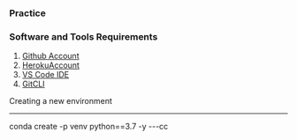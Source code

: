 ### Practice

### Software and Tools Requirements

1. [Github Account](https://github.com)
2. [HerokuAccount](https://hereko.com)
3. [VS Code IDE](https://code.visualstudio.com/)
4. [GitCLI](https://git-scm.com/book/en/v2/Getting-Started-The-Command-Line)

Creating a new environment 

---
conda create -p venv python==3.7 -y
---cc